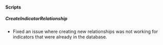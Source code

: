 
#### Scripts
##### CreateIndicatorRelationship
- Fixed an issue where creating new relationships was not working for indicators that were already in the database.
